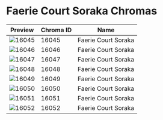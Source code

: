 # Faerie Court Soraka Chromas



| Preview | Chroma ID | Name |
|---------|-----------|------|
| ![16045](https://raw.communitydragon.org/latest/plugins/rcp-be-lol-game-data/global/default/v1/champion-chroma-images/16/16045.png) | 16045 | Faerie Court Soraka |
| ![16046](https://raw.communitydragon.org/latest/plugins/rcp-be-lol-game-data/global/default/v1/champion-chroma-images/16/16046.png) | 16046 | Faerie Court Soraka |
| ![16047](https://raw.communitydragon.org/latest/plugins/rcp-be-lol-game-data/global/default/v1/champion-chroma-images/16/16047.png) | 16047 | Faerie Court Soraka |
| ![16048](https://raw.communitydragon.org/latest/plugins/rcp-be-lol-game-data/global/default/v1/champion-chroma-images/16/16048.png) | 16048 | Faerie Court Soraka |
| ![16049](https://raw.communitydragon.org/latest/plugins/rcp-be-lol-game-data/global/default/v1/champion-chroma-images/16/16049.png) | 16049 | Faerie Court Soraka |
| ![16050](https://raw.communitydragon.org/latest/plugins/rcp-be-lol-game-data/global/default/v1/champion-chroma-images/16/16050.png) | 16050 | Faerie Court Soraka |
| ![16051](https://raw.communitydragon.org/latest/plugins/rcp-be-lol-game-data/global/default/v1/champion-chroma-images/16/16051.png) | 16051 | Faerie Court Soraka |
| ![16052](https://raw.communitydragon.org/latest/plugins/rcp-be-lol-game-data/global/default/v1/champion-chroma-images/16/16052.png) | 16052 | Faerie Court Soraka |